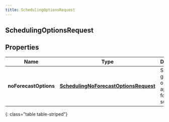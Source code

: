 ```yaml
---
title: SchedulingOptionsRequest
---
```


## SchedulingOptionsRequest

## Properties

| Name                  | Type                                                                                                 | Description                                                     | Notes      |
| --------------------- | ---------------------------------------------------------------------------------------------------- | --------------------------------------------------------------- | ---------- |
| **noForecastOptions** | <!----><!---->[**SchedulingNoForecastOptionsRequest**](SchedulingNoForecastOptionsRequest.md)<!----> | Schedule generation options to apply if no forecast is supplied | [optional] |

{: class="table table-striped"}
